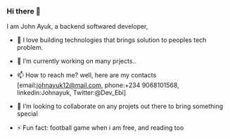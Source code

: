 ### Hi there 👋
I am John Ayuk, a backend softwared developer, 
- 🌱 I love building technologies that brings solution to peoples tech problem.

- 🔭 I’m currently working on many prjects..

- 📫 How to reach me? well, here are my contacts [email:johnayuk12@mail.com, phone:+234 9068101568, 
linkedin:Johnayuk, Twitter:@Dev_Ebi]

- 👯 I’m looking to collaborate on any projets out there to bring something special

- ⚡ Fun fact: football game when i am free, and reading too

<!--
**AyukJohn/AyukJohn** is a ✨ _special_ ✨ repository because its `README.md` (this file) appears on your GitHub profile.

Here are some ideas to get you started:

- 🔭 I’m currently working on ...
- 🌱 I’m currently learning ...
- 👯 I’m looking to collaborate on ...
- 🤔 I’m looking for help with ...
- 💬 Ask me about ...
- 📫 How to reach me: ...
- 😄 Pronouns: ...
- ⚡ Fun fact: ...
-->
